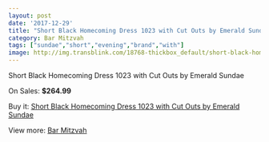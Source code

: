 ```yaml
---
layout: post
date: '2017-12-29'
title: "Short Black Homecoming Dress 1023 with Cut Outs by Emerald Sundae"
category: Bar Mitzvah
tags: ["sundae","short","evening","brand","with"]
image: http://img.transblink.com/18768-thickbox_default/short-black-homecoming-dress-1023-with-cut-outs-by-emerald-sundae.jpg
---
```

Short Black Homecoming Dress 1023 with Cut Outs by Emerald Sundae

On Sales: **$264.99**
<a href="https://www.transblink.com/en/bar-mitzvah/5864-short-black-homecoming-dress-1023-with-cut-outs-by-emerald-sundae.html"><amp-img layout="responsive" width="600" height="600" src="//img.transblink.com/18768-thickbox_default/short-black-homecoming-dress-1023-with-cut-outs-by-emerald-sundae.jpg" alt="Short Black Homecoming Dress 1023 with Cut Outs by Emerald Sundae 0" /></a>
<a href="https://www.transblink.com/en/bar-mitzvah/5864-short-black-homecoming-dress-1023-with-cut-outs-by-emerald-sundae.html"><amp-img layout="responsive" width="600" height="600" src="//img.transblink.com/18770-thickbox_default/short-black-homecoming-dress-1023-with-cut-outs-by-emerald-sundae.jpg" alt="Short Black Homecoming Dress 1023 with Cut Outs by Emerald Sundae 1" /></a>
<a href="https://www.transblink.com/en/bar-mitzvah/5864-short-black-homecoming-dress-1023-with-cut-outs-by-emerald-sundae.html"><amp-img layout="responsive" width="600" height="600" src="//img.transblink.com/18769-thickbox_default/short-black-homecoming-dress-1023-with-cut-outs-by-emerald-sundae.jpg" alt="Short Black Homecoming Dress 1023 with Cut Outs by Emerald Sundae 2" /></a>

Buy it: [Short Black Homecoming Dress 1023 with Cut Outs by Emerald Sundae](https://www.transblink.com/en/bar-mitzvah/5864-short-black-homecoming-dress-1023-with-cut-outs-by-emerald-sundae.html "Short Black Homecoming Dress 1023 with Cut Outs by Emerald Sundae")

View more: [Bar Mitzvah](https://www.transblink.com/en/2-bar-mitzvah "Bar Mitzvah")